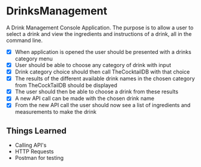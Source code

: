 # DrinksManagement
A Drink Management Console Application. The purpose is to allow a user to select a drink and view the ingredients and instructions of a drink, all in the command line. 

- [x] When application is opened the user should be presented with a drinks category menu
- [x] User should be able to choose any category of drink with input
- [x] Drink category choice should then call TheCocktailDB with that choice
- [x] The results of the different available drink names in the chosen category from TheCockTailDB should be displayed
- [x] The user should then be able to choose a drink from these results
- [x] A new API call can be made with the chosen drink name
- [x] From the new API call the user should now see a list of ingredients and measurements to make the drink

## Things Learned
-  Calling API's
-  HTTP Requests
-  Postman for testing

